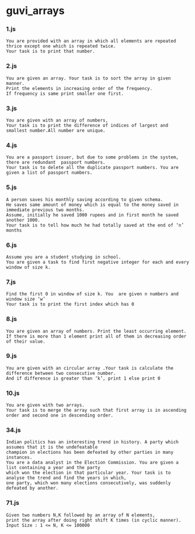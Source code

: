 # guvi_arrays

### 1.js
    You are provided with an array in which all elements are repeated thrice except one which is repeated twice.
    Your task is to print that number.

### 2.js
    You are given an array. Your task is to sort the array in given manner. 
    Print the elements in increasing order of the frequency.
    If frequency is same print smaller one first.
    
### 3.js
    You are given with an array of numbers,
    Your task is to print the difference of indices of largest and smallest number.All number are unique.
    
### 4.js
    You are a passport issuer, but due to some problems in the system, there are redundant  passport numbers. 
    Your task is to delete all the duplicate passport numbers. You are given a list of passport numbers.
    
### 5.js
    A person saves his monthly saving according to given schema.
    He saves same amount of money which is equal to the money saved in immediate previous two months.
    Assume, initially he saved 1000 rupees and in first month he saved another 1000.
    Your task is to tell how much he had totally saved at the end of ‘n’ months
    
### 6.js
    Assume you are a student studying in school.
    You are given a task to find first negative integer for each and every window of size k.
    
### 7.js
    Find the first 0 in window of size k. You  are given n numbers and window size ‘w’
    Your task is to print the first index which has 0
    
### 8.js
    You are given an array of numbers. Print the least occurring element.
    If there is more than 1 element print all of them in decreasing order of their value.
    
### 9.js
    You are given with an circular array .Your task is calculate the difference between two consecutive number.
    And if difference is greater than ‘k’, print 1 else print 0
    
### 10.js
    You are given with two arrays.
    Your task is to merge the array such that first array is in ascending order and second one in descending order.
    
### 34.js
    Indian politics has an interesting trend in history. A party which assumes that it is the undefeatable
    champion in elections has been defeated by other parties in many instances.
    You are a data analyst in the Election Commission. You are given a list containing a year and the party 
    which won the election in that particular year. Your task is to analyse the trend and find the years in which, 
    one party, which won many elections consecutively, was suddenly defeated by another.
    
### 71.js
    Given two numbers N,K followed by an array of N elements, 
    print the array after doing right shift K times (in cyclic manner).
    Input Size : 1 <= N, K <= 100000
